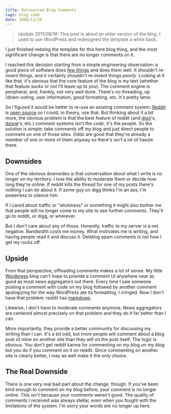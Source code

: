 ```yaml
---
title: Outsourced Blog Comments
tags: blog code
date: 2008/11/28
---
```

<blockquote class="update">
<p><em>Update 2011/08/16:</em> This post is about an older version of the blog. I used to use WordPress and redesigned the template a while back.
</p>
</blockquote>

I just finished redoing the template for this here blog thing, and the most
significant change is that there are no longer comments on it.

I reached this decision starting from a simple engineering observation: a good
piece of software does [few things](http://en.wikiquote.org/wiki/Antoine_de_Saint_Exup%C3%A9ry "Perfection is attained, not when no more can be added, but when no more can be removed.") and does them well. It shouldn't re-
invent things, and it certainly shouldn't re-invent things *poorly*. Looking
at it like that, it's obvious that the core feature of the blog is my text
(whether that feature *sucks* or not I'll leave up to you). The comment engine
is peripheral, and, frankly, not very well done. There's no threading, up
/down-voting, user information, good formatting, etc. It's pretty lame.

So I figured it would be better to re-use an existing comment system.
[Reddit](http://www.reddit.com/) is [open source](http://code.reddit.com/) so I could, in theory, use that. But
thinking about it a bit more, the obvious problem is that the best feature of
reddit (and [digg](http://digg.com/)'s, [dzone](http://www.dzone.com)'s, etc.) comment systems isn't the
*code*, it's the *people*. So the solution is simple: take comments off my
blog and just direct people to comment on one of those sites. Odds are good
that they're already a member of one or more of them anyway so there's isn't a
lot of hassle there.

## Downsides

One of the obvious downsides is that conversation about what I write is no
longer on my territory. I lose the ability to moderate them or decide how long
they're online. If reddit kills the thread for one of my posts there's nothing
I can do about it. If some guy on digg thinks I'm an ass, I'm powerless to
silence him.

If I cared about traffic or "stickiness" or something it might also bother me
that people will no longer come to *my* site to see further comments. They'll
go to reddit, or digg, or wherever.

But I don't care about any of those. Honestly, traffic to my server is a net
negative. Bandwidth costs me money. What motivates me is writing, and having
people read it and discuss it. Deleting spam comments is not how I get my
rocks off.

## Upside

From that perspective, offloading comments makes a lot of sense. My little
[Wordpress](http://wordpress.org/) blog can't hope to provide a comment UI anywhere near as good
as most news aggregators out there. Every time I saw someone posting a comment
with code on my blog followed by another comment apologizing for the way
WordPress ate its formatting, I cringed. Now I don't have that problem: reddit
has [markdown](http://daringfireball.net/projects/markdown/).

Likewise, I don't have to moderate comments anymore. News aggregators are
centered almost precisely on that problem and they do it far better than I
can.

More importantly, they provide a better community for discussing my writing
than I can. It's a bit odd, but more people will comment about a blog post of
mine on another site than they will on the post itself. The logic is obvious.
You don't get reddit karma for commenting on my blog *on my blog* but you do
if you comment on it on reddit. Since commenting on another site is clearly
better, I may as well make it the *only* choice.

## The Real Downside

There is one very real bad part about the change, though. If you've been kind
enough to comment on my blog before, your comment is no longer online. This
isn't because your comments weren't good. The quality of comments I received
was always stellar, even when you fought with the limitations of the system.
I'm sorry your words are no longer up here.
